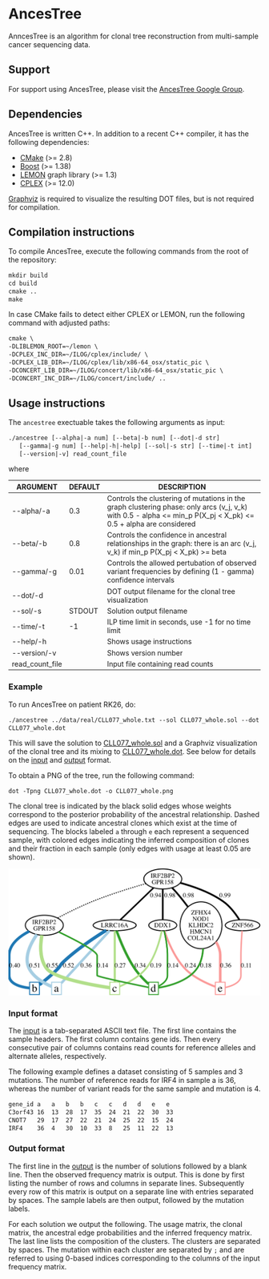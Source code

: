 # AncesTree
AnncesTree is an algorithm for clonal tree reconstruction from multi-sample cancer sequencing data.

## Support

For support using AncesTree, please visit the [AncesTree Google Group](https://groups.google.com/forum/#!forum/ancestree).

## Dependencies

AncesTree is written C++. In addition to a recent C++ compiler, it has the following dependencies:

* [CMake](http://www.cmake.org/) (>= 2.8)
* [Boost](www.boost.org) (>= 1.38)
* [LEMON](http://lemon.cs.elte.hu/trac/lemon) graph library (>= 1.3)
* [CPLEX](http://www.ibm.com/developerworks/downloads/ws/ilogcplex/) (>= 12.0)

[Graphviz](http://www.graphviz.org) is required to visualize the resulting DOT files, but is not required for compilation.

## Compilation instructions

To compile AncesTree, execute the following commands from the root of the repository:

    mkdir build
    cd build
    cmake ..
    make
    
In case CMake fails to detect either CPLEX or LEMON, run the following command with adjusted paths:

	cmake \
	-DLIBLEMON_ROOT=~/lemon \
	-DCPLEX_INC_DIR=~/ILOG/cplex/include/ \
	-DCPLEX_LIB_DIR=~/ILOG/cplex/lib/x86-64_osx/static_pic \
	-DCONCERT_LIB_DIR=~/ILOG/concert/lib/x86-64_osx/static_pic \
	-DCONCERT_INC_DIR=~/ILOG/concert/include/ ..
	
## Usage instructions

The `ancestree` exectuable takes the following arguments as input:

	./ancestree [--alpha|-a num] [--beta|-b num] [--dot|-d str]
	   [--gamma|-g num] [--help|-h|-help] [--sol|-s str] [--time|-t int]
	   [--version|-v] read_count_file
	   
where

ARGUMENT       | DEFAULT | DESCRIPTION                                                
---------------|---------|-------------------------------------------------------------
--alpha/-a     | 0.3     | Controls the clustering of mutations in the graph clustering phase: only arcs (v_j, v_k) with 0.5 - alpha <= min_p P(X_pj < X_pk) <= 0.5 + alpha  are considered
--beta/-b      | 0.8     | Controls the confidence in ancestral relationships in the graph: there is an arc (v_j, v_k) if min_p P(X_pj < X_pk) >= beta
--gamma/-g     | 0.01    | Controls the allowed pertubation of observed variant frequencies by defining (1 - gamma) confidence intervals 
--dot/-d       |         | DOT output filename for the clonal tree visualization
--sol/-s       | STDOUT  | Solution output filename
--time/-t      | -1      | ILP time limit in seconds, use -1 for no time limit
--help/-h      |         | Shows usage instructions
--version/-v   |         | Shows version number
read_count_file|         | Input file containing read counts

### Example

To run AncesTree on patient RK26, do:

    ./ancestree ../data/real/CLL077_whole.txt --sol CLL077_whole.sol --dot CLL077_whole.dot

This will save the solution to [CLL077_whole.sol](doc/CLL077_whole.sol) and a Graphviz visualization of the clonal tree and its mixing to [CLL077_whole.dot](doc/CLL077_whole.dot). See below for details on the [input](#input-format) and [output](#output-format) format. 

To obtain a PNG of the tree, run the following command:

    dot -Tpng CLL077_whole.dot -o CLL077_whole.png

The clonal tree is indicated by the black solid edges whose weights correspond to the posterior probability of the ancestral relationship. Dashed edges are used to indicate ancestral clones which exist at the time of sequencing. The blocks labeled `a` through `e` each represent a sequenced sample, with colored edges indicating the inferred composition of clones and their fraction in each sample (only edges with usage at least 0.05 are shown).

![CLL077_whole.png](doc/CLL077_whole.png)

### Input format

The [input](data/real/CLL077_whole.txt) is a tab-separated ASCII text file. The first line contains the sample headers. The first column contains gene ids. Then every consecutive pair of columns contains read counts for reference alleles and alternate alleles, respectively.

The following example defines a dataset consisting of 5 samples and 3 mutations. The number of reference reads for IRF4 in sample a is 36, whereas the number of variant reads for the same sample and mutation is 4. 

	gene_id	a	a	b	b	c	c	d	d	e	e
	C3orf43	16	13	28	17	35	24	21	22	30	33
	CNOT7	29	17	27	22	21	24	25	22	15	24
	IRF4	36	4	30	10	33	8	25	11	22	13

### Output format

The first line in the [output](doc/CLL077_whole.sol) is the number of solutions followed by a blank line. Then the observed frequency matrix is output. This is done by first listing the number of rows and columns in separate lines. Subsequently every row of this matrix is output on a separate line with entries separated by spaces. The sample labels are then output, followed by the mutation labels. 

For each solution we output the following. The usage matrix, the clonal matrix, the ancestral edge probabilities and the inferred frequency matrix. The last line lists the composition of the clusters. The clusters are separated by spaces. The mutation within each cluster are separated by `;` and are referred to using 0-based indices corresponding to the columns of the input frequency matrix.